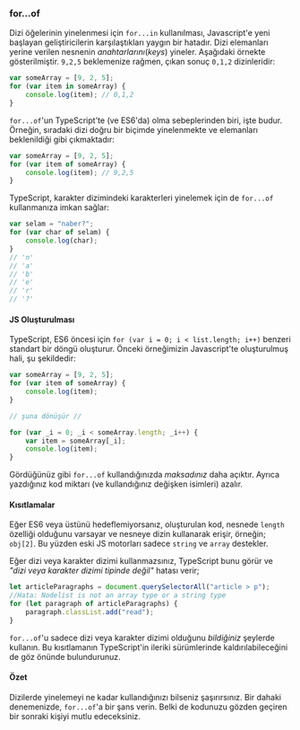 ### for...of
Dizi öğelerinin yinelenmesi için `for...in` kullanılması, Javascript'e yeni başlayan geliştiricilerin karşılaştıkları yaygın bir hatadır. Dizi elemanları yerine verilen nesnenin *anahtarlarını*(*keys*) yineler. Aşağıdaki örnekte gösterilmiştir. `9,2,5` beklemenize rağmen, çıkan sonuç `0,1,2` dizinleridir:

```ts
var someArray = [9, 2, 5];
for (var item in someArray) {
    console.log(item); // 0,1,2
}
```

`for...of`'un TypeScript'te (ve ES6'da) olma sebeplerinden biri, işte budur. Örneğin, sıradaki dizi doğru bir biçimde yinelenmekte ve elemanları beklenildiği gibi çıkmaktadır:

```ts
var someArray = [9, 2, 5];
for (var item of someArray) {
    console.log(item); // 9,2,5
}
```

TypeScript, karakter dizimindeki karakterleri yinelemek için de `for...of` kullanmanıza imkan sağlar:

```ts
var selam = "naber?";
for (var char of selam) {
    console.log(char); 
}
// 'n'
// 'a'
// 'b'
// 'e'
// 'r'
// '?'
```

#### JS Oluşturulması
TypeScript, ES6 öncesi için `for (var i = 0; i < list.length; i++)` benzeri standart bir döngü oluşturur. Önceki örneğimizin Javascript'te oluşturulmuş hali, şu şekildedir:
```ts
var someArray = [9, 2, 5];
for (var item of someArray) {
    console.log(item);
}

// şuna dönüşür //

for (var _i = 0; _i < someArray.length; _i++) {
    var item = someArray[_i];
    console.log(item);
}
```
Gördüğünüz gibi `for...of` kullandığınızda *maksadınız* daha açıktır. Ayrıca yazdığınız kod miktarı (ve kullandığınız değişken isimleri) azalır.

#### Kısıtlamalar
Eğer ES6 veya üstünü hedeflemiyorsanız, oluşturulan kod, nesnede `length` özelliği olduğunu varsayar ve nesneye dizin kullanarak erişir, örneğin; `obj[2]`. Bu yüzden eski JS motorları sadece `string` ve `array` destekler.

Eğer dizi veya karakter dizimi kullanmazsınız, TypeScript bunu görür ve *"dizi veya karakter dizimi tipinde değil"* hatası verir;
```ts
let articleParagraphs = document.querySelectorAll("article > p");
//Hata: Nodelist is not an array type or a string type
for (let paragraph of articleParagraphs) {
    paragraph.classList.add("read");
}
```
`for...of`'u sadece dizi veya karakter dizimi olduğunu *bildiğiniz* şeylerde kullanın. Bu kısıtlamanın TypeScript'in ileriki sürümlerinde kaldırılabileceğini de göz önünde bulundurunuz.

#### Özet
Dizilerde yinelemeyi ne kadar kullandığınızı bilseniz şaşırırsınız. Bir dahaki denemenizde, `for...of`'a bir şans verin. Belki de kodunuzu gözden geçiren bir sonraki kişiyi mutlu edeceksiniz. 